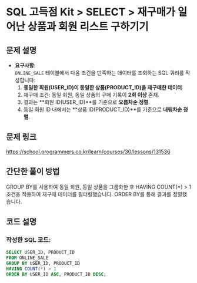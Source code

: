 # SQL 고득점 Kit > SELECT > 재구매가 일어난 상품과 회원 리스트 구하기기

## 문제 설명
- **요구사항**:  
`ONLINE_SALE` 테이블에서 다음 조건을 만족하는 데이터를 조회하는 SQL 쿼리를 작성합니다:
  1. **동일한 회원(USER_ID)이 동일한 상품(PRODUCT_ID)을 재구매한 데이터**.
  2. 재구매 조건: 동일 회원, 동일 상품의 구매 기록이 **2회 이상** 존재.
  3. 결과는 **회원 ID(USER_ID)**를 기준으로 **오름차순 정렬**.
  4. 동일 회원 ID 내에서는 **상품 ID(PRODUCT_ID)**를 기준으로 **내림차순 정렬**.

## 문제 링크
https://school.programmers.co.kr/learn/courses/30/lessons/131536

## 간단한 풀이 방법
GROUP BY를 사용하여 동일 회원, 동일 상품을 그룹화한 후 HAVING COUNT(*) > 1 조건을 적용하여 재구매 데이터를 필터링했습니다. 
ORDER BY를 통해 결과를 정렬했습니다.

## 코드 설명
### 작성한 SQL 코드:
```sql
SELECT USER_ID, PRODUCT_ID
FROM ONLINE_SALE
GROUP BY USER_ID, PRODUCT_ID
HAVING COUNT(*) > 1
ORDER BY USER_ID ASC, PRODUCT_ID DESC;
